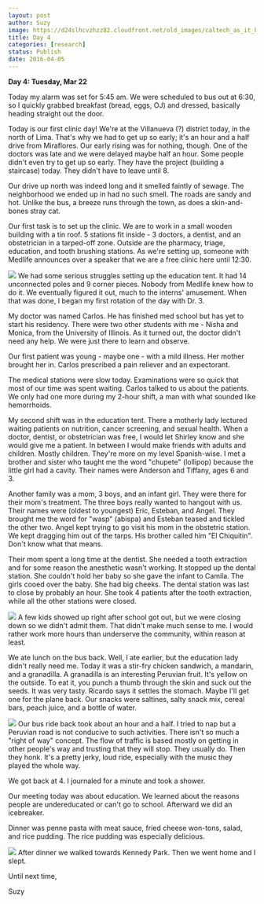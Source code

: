 ```yaml
---
layout: post
author: Suzy
image: https://d24slhcvzhzz82.cloudfront.net/old_images/caltech_as_it_happens/6a0105349b8251970b01bb08d09277970d.jpg
title: Day 4
categories: [research]
status: Publish
date: 2016-04-05
---
```



**Day 4: Tuesday, Mar 22**

Today my alarm was set for 5:45 am. We were scheduled to bus out at 6:30, so I quickly grabbed breakfast (bread, eggs, OJ) and dressed, basically heading straight out the door.

Today is our first clinic day! We're at the Villanueva (?) district today, in the north of Lima. That's why we had to get up so early; it's an hour and a half drive from Miraflores. Our early rising was for nothing, though. One of the doctors was late and we were delayed maybe half an hour. Some people didn't even try to get up so early. They have the project (building a staircase) today. They didn't have to leave until 8.

Our drive up north was indeed long and it smelled faintly of sewage. The neighborhood we ended up in had no such smell. The roads are sandy and hot. Unlike the bus, a breeze runs through the town, as does a skin-and-bones stray cat.

Our first task is to set up the clinic. We are to work in a small wooden building with a tin roof. 5 stations fit inside - 3 doctors, a dentist, and an obstetrician in a tarped-off zone. Outside are the pharmacy, triage, education, and tooth brushing stations. As we're setting up, someone with Medlife announces over a speaker that we are a free clinic here until 12:30.


![](https://d24slhcvzhzz82.cloudfront.net/old_images/caltech_as_it_happens/6a0105349b8251970b01bb08d09291970d.jpg)
We had some serious struggles setting up the education tent. It had 14 unconnected poles and 9 corner pieces. Nobody from Medlife knew how to do it. We eventually figured it out, much to the interns' amusement. When that was done, I began my first rotation of the day with Dr. 3.

My doctor was named Carlos. He has finished med school but has yet to start his residency. There were two other students with me - Nisha and Monica, from the University of Illinois. As it turned out, the doctor didn't need any help. We were just there to learn and observe.

Our first patient was young - maybe one - with a mild illness. Her mother brought her in. Carlos prescribed a pain reliever and an expectorant.

The medical stations were slow today. Examinations were so quick that most of our time was spent waiting. Carlos talked to us about the patients. We only had one more during my 2-hour shift, a man with what sounded like hemorrhoids.

My second shift was in the education tent. There a motherly lady lectured waiting patients on nutrition, cancer screening, and sexual health. When a doctor, dentist, or obstetrician was free, I would let Shirley know and she would give me a patient. In between I would make friends with adults and children. Mostly children. They're more on my level Spanish-wise. I met a brother and sister who taught me the word "chupete" (lollipop) because the little girl had a cavity. Their names were Anderson and Tiffany, ages 6 and 3.

Another family was a mom, 3 boys, and an infant girl. They were there for their mom's treatment. The three boys really wanted to hangout with us. Their names were (oldest to youngest) Eric, Esteban, and Angel. They brought me the word for "wasp" (abispa) and Esteban teased and tickled the other two. Angel kept trying to go visit his mom in the obstetric station. We kept dragging him out of the tarps. His brother called him "El Chiquitin". Don't know what that means.

Their mom spent a long time at the dentist. She needed a tooth extraction and for some reason the anesthetic wasn't working. It stopped up the dental station. She couldn't hold her baby so she gave the infant to Camila. The girls cooed over the baby. She had big cheeks. The dental station was last to close by probably an hour. She took 4 patients after the tooth extraction, while all the other stations were closed.


![](https://d24slhcvzhzz82.cloudfront.net/old_images/caltech_as_it_happens/6a0105349b8251970b01b7c82bf6f4970b.jpg)
A few kids showed up right after school got out, but we were closing down so we didn't admit them. That didn't make much sense to me. I would rather work more hours than underserve the community, within reason at least.

We ate lunch on the bus back. Well, I ate earlier, but the education lady didn't really need me. Today it was a stir-fry chicken sandwich, a mandarin, and a granadilla. A granadilla is an interesting Peruvian fruit. It's yellow on the outside. To eat it, you punch a thumb through the skin and suck out the seeds. It was very tasty. Ricardo says it settles the stomach. Maybe I'll get one for the plane back. Our snacks were saltines, salty snack mix, cereal bars, peach juice, and a bottle of water.


![](https://d24slhcvzhzz82.cloudfront.net/old_images/caltech_as_it_happens/6a0105349b8251970b01bb08d0934b970d.jpg)
Our bus ride back took about an hour and a half. I tried to nap but a Peruvian road is not conducive to such activities. There isn't so much a "right of way" concept. The flow of traffic is based mostly on getting in other people's way and trusting that they will stop. They usually do. Then they honk. It's a pretty jerky, loud ride, especially with the music they played the whole way.

We got back at 4. I journaled for a minute and took a shower.

Our meeting today was about education. We learned about the reasons people are undereducated or can't go to school. Afterward we did an icebreaker.

Dinner was penne pasta with meat sauce, fried cheese won-tons, salad, and rice pudding. The rice pudding was especially delicious.


![](https://d24slhcvzhzz82.cloudfront.net/old_images/caltech_as_it_happens/6a0105349b8251970b01b8d1b66da8970c.jpg)
After dinner we walked towards Kennedy Park. Then we went home and I slept.

Until next time,

Suzy

